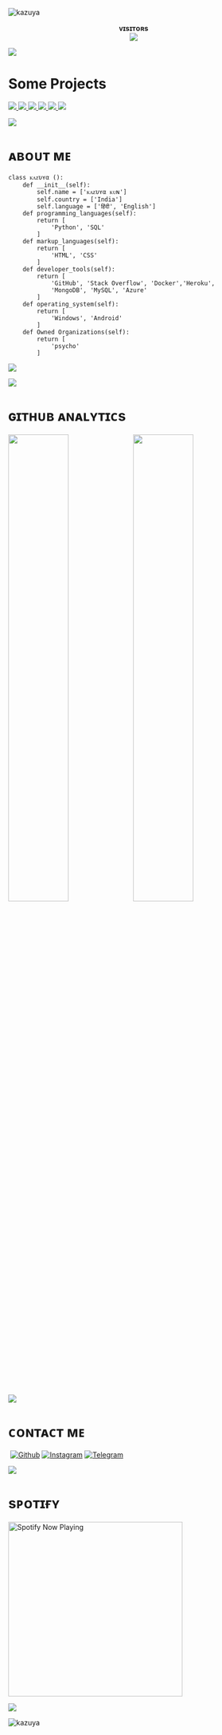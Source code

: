 
![kazuya](https://telegra.ph/file/d5101bc31caa7d55d1b0e.jpg)

<p align="center">
    <b>ᴠɪsɪᴛᴏʀs</b><br>
       <img align="middle" src="https://profile-counter.glitch.me/spryslade/count.svg" />
</p>

[<img src="https://github.com/spryslade/Slade-Git-Readme/blob/master/resources/hr.gif"/>](https://github.com/spryslade)

# Some Projects

<a href="https://ITZ-KAZUYA.github.io/movies-clann/">
  <img src="https://github-readme-stats.vercel.app/api/pin/?username=ITZ-KAZUYA&repo=movies-clann&cache_seconds=86400&theme=gotham">
</a>

<a href="https://github.com/ITZ-KAZUYA/AnimeeEZ">
  <img src="https://github-readme-stats.vercel.app/api/pin/?username=ITZ-KAZUYA&repo=AnimeeEZ&cache_seconds=86400&theme=gotham">
</a>

<a href="https://github.com/ITZ-KAZUYA/AI-ROBOT">
  <img src="https://github-readme-stats.vercel.app/api/pin/?username=ITZ-KAZUYA&repo=AI-ROBOT&cache_seconds=86400&theme=gotham">
</a>

<a href="https://github.com/ITZ-KAZUYA/AnimeTV">
  <img src="https://github-readme-stats.vercel.app/api/pin/?username=ITZ-KAZUYA&repo=AnimeTV&cache_seconds=86400&theme=gotham">
</a>

<a href="https://github.com/ITZ-KAZUYA/Anime-clan">
  <img src="https://github-readme-stats.vercel.app/api/pin/?username=ITZ-KAZUYA&repo=Anime-clan&cache_seconds=86400&theme=gotham">
</a>

<a href="https://github.com/ITZ-KAZUYA/music-player">
  <img src="https://github-readme-stats.vercel.app/api/pin/?username=ITZ-KAZUYA&repo=music-player&cache_seconds=86400&theme=gotham">
</a>

[<img src="https://github.com/spryslade/Slade-Git-Readme/blob/master/resources/hr.gif"/>](https://github.com/itz-kazuya)

<h1> <href="https://github.com/spryslade/Slade-Git-Readme/blob/master/resources/anon.webp" width="55px"> ᴀʙᴏᴜᴛ ᴍᴇ </h1>

```python3
class ᴋᴧᴢυʏα ():
    def __init__(self):
        self.name = ['ᴋᴧᴢυʏα ᴋᴜɴ']
        self.country = ['India']
        self.language = ['हिंदी', 'English']
    def programming_languages(self):
        return [
            'Python', 'SQL'
        ]
    def markup_languages(self):
        return [
            'HTML', 'CSS'
        ]
    def developer_tools(self):
        return [
            'GitHub', 'Stack Overflow', 'Docker','Heroku',
            'MongoDB', 'MySQL', 'Azure'
        ]
    def operating_system(self):
        return [
            'Windows', 'Android'
        ]
    def Owned Organizations(self):
        return [
            'psycho'
        ]
 ```
 [<img src="https://github.com/itz-kazuya/Slade-Git-Readme/blob/master/resources/hr.gif"/>](https://github.com/ITZ-KAZUYA)

[<img src="https://github.com/spryslade/Slade-Git-Readme/blob/master/resources/hr.gif"/>](https://github.com/ITZ-KAZUYA)
   
<h1> <href = "https://github.com/ITZ-KAZUYA/slade-Git-Readme/blob/master/resources/analytics.webp" width="57px"> ɢɪᴛʜᴜʙ ᴀɴᴀʟʏᴛɪᴄs </h1>

[<img src="https://github-readme-stats.vercel.app/api?username=ITZ-KAZUYA&count_private=true&show_icons=true&theme=chartreuse-dark&custom_title=ᴋᴧᴢυʏα%27S+Github+Stats:-&include_all_commits=true&hide_border=true&bg_color=000000" width="49%">](https://github.com/ITZ-KAZUYA)  [<img src="https://github-readme-streak-stats.herokuapp.com/?user=ITZ-KAZUYA&theme=chartreuse-dark&hide_border=True&bg_color=000000" width="49%">](https://github.com/itz-kazuya)

[<img src="https://github.com/ITZ-KAZUYA/Slade-Git-Readme/blob/master/resources/hr.gif"/>](https://github.com/ITZ-KAZUYA)
    
<h1> <href="https://github.com/ITZ-KAZUYA/Slade-Git-Readme/blob/master/resources/anon.webp" width="55px">  ᴄᴏɴᴛᴀᴄᴛ ᴍᴇ</h1>
    
<a href="https://open.spotify.com/user/dfrjnf1uxpkfzb2yes1mj9sqx?si=F7PO8_ALQrK5tTFp5Adskg&utm_source=copy-link"><img src="https://img.shields.io/badge/Spotify-1ED760?&style=for-the-badge&logo=spotify&logoColor=white" alt="" srcset=""></a>
[![Github](https://img.shields.io/badge/-Github-181717?style=for-the-badge&logo=Github&logoColor=white)](https://github.com/ITZ-KAZUYA)
[![Instagram](https://img.shields.io/badge/Instagram-Maroon?style=for-the-badge&logo=instagram&logoColor=white)](https://www.instagram.com/x.e.n.o.x)
[![Telegram](https://img.shields.io/badge/Telegram-2CA5E0?style=for-the-badge&logo=telegram&logoColor=white)](https://t.me/kazuya_sensei)
  
[<img src="https://github.com/itz-kazuya/Slade-Git-Readme/blob/master/resources/hr.gif"/>](https://github.com/itz-kazuya)

<h1> <href="https://github.com/spryslade/Slade-Git-Readme/blob/master/resources/anon.webp" width="55px">  sᴘᴏᴛɪғʏ</h1>
    
<a href="https://open.spotify.com/user/dfrjnf1uxpkfzb2yes1mj9sqx?si=pVC68Dc_Sn2xtUU52YNMuw&utm_source=copy-link" target="_blank"><img src="https://now-playing-on-spotify.vercel.app/api/spotify" alt="Spotify Now Playing" width="350"/></a>
</p>

[<img src="https://github.com/spryslade/Slade-Git-Readme/blob/master/resources/hr.gif"/>](https://github.com/ITZ-KAZUYA)


![kazuya](AnimatedSticker.tgs)


